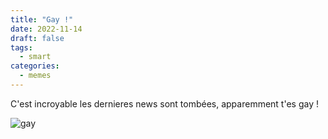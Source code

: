```yaml
---
title: "Gay !"
date: 2022-11-14
draft: false
tags:
  - smart
categories:
  - memes
---
```


C'est incroyable les dernieres news sont tombées, apparemment t'es gay !

![gay](https://i.kym-cdn.com/photos/images/newsfeed/002/328/754/d59.jpeg)
